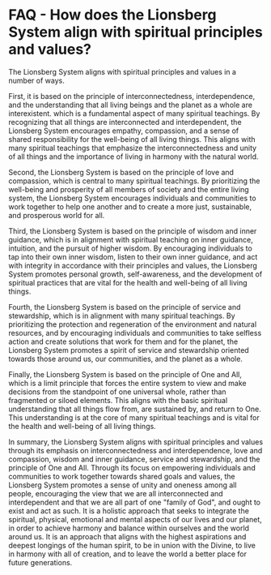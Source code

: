# FAQ - How does the Lionsberg System align with spiritual principles and values?

The Lionsberg System aligns with spiritual principles and values in a number of ways. 

First, it is based on the principle of interconnectedness, interdependence, and the understanding that all living beings and the planet as a whole are interexistent. which is a fundamental aspect of many spiritual teachings. By recognizing that all things are interconnected and interdependent, the Lionsberg System encourages empathy, compassion, and a sense of shared responsibility for the well-being of all living things. This aligns with many spiritual teachings that emphasize the interconnectedness and unity of all things and the importance of living in harmony with the natural world.

Second, the Lionsberg System is based on the principle of love and compassion, which is central to many spiritual teachings. By prioritizing the well-being and prosperity of all members of society and the entire living system, the Lionsberg System encourages individuals and communities to work together to help one another and to create a more just, sustainable, and prosperous world for all.

Third, the Lionsberg System is based on the principle of wisdom and inner guidance, which is in alignment with spiritual teaching on inner guidance, intuition, and the pursuit of higher wisdom. By encouraging individuals to tap into their own inner wisdom, listen to their own inner guidance, and act with integrity in accordance with their principles and values, the Lionsberg System promotes personal growth, self-awareness, and the development of spiritual practices that are vital for the health and well-being of all living things.

Fourth, the Lionsberg System is based on the principle of service and stewardship, which is in alignment with many spiritual teachings. By prioritizing the protection and regeneration of the environment and natural resources, and by encouraging individuals and communities to take selfless action and create solutions that work for them and for the planet, the Lionsberg System promotes a spirit of service and stewardship oriented towards those around us, our communities, and the planet as a whole. 

Finally, the Lionsberg System is based on the principle of One and All, which is a limit principle that forces the entire system to view and make decisions from the standpoint of one universal whole, rather than fragmented or siloed elements. This aligns with the basic spiritual understanding that all things flow from, are sustained by, and return to One. This understanding is at the core of many spiritual teachings and is vital for the health and well-being of all living things.

In summary, the Lionsberg System aligns with spiritual principles and values through its emphasis on interconnectedness and interdependence, love and compassion, wisdom and inner guidance, service and stewardship, and the principle of One and All. Through its focus on empowering individuals and communities to work together towards shared goals and values, the Lionsberg System promotes a sense of unity and oneness among all people, encouraging the view that we are all interconnected and interdependent and that we are all part of one "family of God", and ought to exist and act as such. It is a holistic approach that seeks to integrate the spiritual, physical, emotional and mental aspects of our lives and our planet, in order to achieve harmony and balance within ourselves and the world around us. It is an approach that aligns with the highest aspirations and deepest longings of the human spirit, to be in union with the Divine, to live in harmony with all of creation, and to leave the world a better place for future generations. 